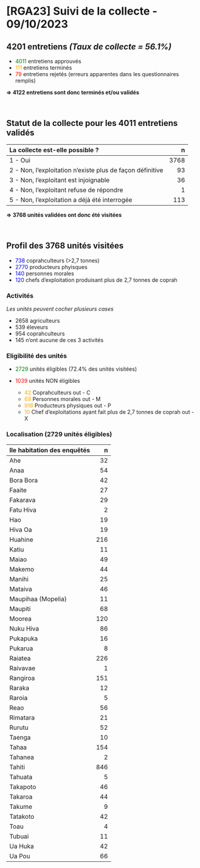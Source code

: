 # \[RGA23\] Suivi de la collecte - 09/10/2023

## 4201 entretiens *(Taux de collecte = 56.1%)*

-   <font color = "Green">4011</font> entretiens approuvés
-   <font color = "Orange">111</font> entretiens terminés
-   <font color = "Red">79</font> entretiens rejetés (erreurs apparentes
    dans les questionnaires remplis)

**=&gt; 4122 entretiens sont donc terminés et/ou validés**

<br/>

## Statut de la collecte pour les 4011 entretiens validés

<table>
<thead>
<tr class="header">
<th style="text-align: left;">La collecte est-elle possible ?</th>
<th style="text-align: right;">n</th>
</tr>
</thead>
<tbody>
<tr class="odd">
<td style="text-align: left;">1 - Oui</td>
<td style="text-align: right;">3768</td>
</tr>
<tr class="even">
<td style="text-align: left;">2 - Non, l’exploitation n’existe plus de
façon définitive</td>
<td style="text-align: right;">93</td>
</tr>
<tr class="odd">
<td style="text-align: left;">3 - Non, l’exploitant est injoignable</td>
<td style="text-align: right;">36</td>
</tr>
<tr class="even">
<td style="text-align: left;">4 - Non, l’exploitant refuse de
répondre</td>
<td style="text-align: right;">1</td>
</tr>
<tr class="odd">
<td style="text-align: left;">5 - Non, l’exploitation a déjà été
interrogée</td>
<td style="text-align: right;">113</td>
</tr>
</tbody>
</table>

**=&gt; 3768 unités validées ont donc été visitées**

<br/>

## Profil des 3768 unités visitées

-   <font color = "Blue">738</font> coprahculteurs (&gt;2,7 tonnes)
-   <font color = "Blue">2770</font> producteurs phyisques
-   <font color = "Blue">140</font> personnes morales
-   <font color = "Blue">120</font> chefs d’exploitation produisant plus
    de 2,7 tonnes de coprah

### Activités

*Les unités peuvent cocher plusieurs cases*

-   2658 agriculteurs
-   539 éleveurs
-   954 coprahculteurs
-   145 n’ont aucune de ces 3 activités

### Eligibilité des unités

-   <font color = "Green">2729</font> unités éligibles (72.4% des unités
    visitées)

-   <font color = "Red">1039</font> unités NON éligibles

    -   <font color = "Orange">42</font> Coprahculteurs out - C
    -   <font color = "Orange">69</font> Personnes morales out - M
    -   <font color = "Orange">918</font> Producteurs physiques out - P
    -   <font color = "Orange">10</font> Chef d’exploitations ayant fait
        plus de 2,7 tonnes de coprah out - X

### Localisation (2729 unités éligibles)

<table>
<thead>
<tr class="header">
<th style="text-align: left;">Ile habitation des enquêtés</th>
<th style="text-align: right;">n</th>
</tr>
</thead>
<tbody>
<tr class="odd">
<td style="text-align: left;">Ahe</td>
<td style="text-align: right;">32</td>
</tr>
<tr class="even">
<td style="text-align: left;">Anaa</td>
<td style="text-align: right;">54</td>
</tr>
<tr class="odd">
<td style="text-align: left;">Bora Bora</td>
<td style="text-align: right;">42</td>
</tr>
<tr class="even">
<td style="text-align: left;">Faaite</td>
<td style="text-align: right;">27</td>
</tr>
<tr class="odd">
<td style="text-align: left;">Fakarava</td>
<td style="text-align: right;">29</td>
</tr>
<tr class="even">
<td style="text-align: left;">Fatu Hiva</td>
<td style="text-align: right;">2</td>
</tr>
<tr class="odd">
<td style="text-align: left;">Hao</td>
<td style="text-align: right;">19</td>
</tr>
<tr class="even">
<td style="text-align: left;">Hiva Oa</td>
<td style="text-align: right;">19</td>
</tr>
<tr class="odd">
<td style="text-align: left;">Huahine</td>
<td style="text-align: right;">216</td>
</tr>
<tr class="even">
<td style="text-align: left;">Katiu</td>
<td style="text-align: right;">11</td>
</tr>
<tr class="odd">
<td style="text-align: left;">Maiao</td>
<td style="text-align: right;">49</td>
</tr>
<tr class="even">
<td style="text-align: left;">Makemo</td>
<td style="text-align: right;">44</td>
</tr>
<tr class="odd">
<td style="text-align: left;">Manihi</td>
<td style="text-align: right;">25</td>
</tr>
<tr class="even">
<td style="text-align: left;">Mataiva</td>
<td style="text-align: right;">46</td>
</tr>
<tr class="odd">
<td style="text-align: left;">Maupihaa (Mopelia)</td>
<td style="text-align: right;">11</td>
</tr>
<tr class="even">
<td style="text-align: left;">Maupiti</td>
<td style="text-align: right;">68</td>
</tr>
<tr class="odd">
<td style="text-align: left;">Moorea</td>
<td style="text-align: right;">120</td>
</tr>
<tr class="even">
<td style="text-align: left;">Nuku Hiva</td>
<td style="text-align: right;">86</td>
</tr>
<tr class="odd">
<td style="text-align: left;">Pukapuka</td>
<td style="text-align: right;">16</td>
</tr>
<tr class="even">
<td style="text-align: left;">Pukarua</td>
<td style="text-align: right;">8</td>
</tr>
<tr class="odd">
<td style="text-align: left;">Raiatea</td>
<td style="text-align: right;">226</td>
</tr>
<tr class="even">
<td style="text-align: left;">Raivavae</td>
<td style="text-align: right;">1</td>
</tr>
<tr class="odd">
<td style="text-align: left;">Rangiroa</td>
<td style="text-align: right;">151</td>
</tr>
<tr class="even">
<td style="text-align: left;">Raraka</td>
<td style="text-align: right;">12</td>
</tr>
<tr class="odd">
<td style="text-align: left;">Raroia</td>
<td style="text-align: right;">5</td>
</tr>
<tr class="even">
<td style="text-align: left;">Reao</td>
<td style="text-align: right;">56</td>
</tr>
<tr class="odd">
<td style="text-align: left;">Rimatara</td>
<td style="text-align: right;">21</td>
</tr>
<tr class="even">
<td style="text-align: left;">Rurutu</td>
<td style="text-align: right;">52</td>
</tr>
<tr class="odd">
<td style="text-align: left;">Taenga</td>
<td style="text-align: right;">10</td>
</tr>
<tr class="even">
<td style="text-align: left;">Tahaa</td>
<td style="text-align: right;">154</td>
</tr>
<tr class="odd">
<td style="text-align: left;">Tahanea</td>
<td style="text-align: right;">2</td>
</tr>
<tr class="even">
<td style="text-align: left;">Tahiti</td>
<td style="text-align: right;">846</td>
</tr>
<tr class="odd">
<td style="text-align: left;">Tahuata</td>
<td style="text-align: right;">5</td>
</tr>
<tr class="even">
<td style="text-align: left;">Takapoto</td>
<td style="text-align: right;">46</td>
</tr>
<tr class="odd">
<td style="text-align: left;">Takaroa</td>
<td style="text-align: right;">44</td>
</tr>
<tr class="even">
<td style="text-align: left;">Takume</td>
<td style="text-align: right;">9</td>
</tr>
<tr class="odd">
<td style="text-align: left;">Tatakoto</td>
<td style="text-align: right;">42</td>
</tr>
<tr class="even">
<td style="text-align: left;">Toau</td>
<td style="text-align: right;">4</td>
</tr>
<tr class="odd">
<td style="text-align: left;">Tubuai</td>
<td style="text-align: right;">11</td>
</tr>
<tr class="even">
<td style="text-align: left;">Ua Huka</td>
<td style="text-align: right;">42</td>
</tr>
<tr class="odd">
<td style="text-align: left;">Ua Pou</td>
<td style="text-align: right;">66</td>
</tr>
</tbody>
</table>

